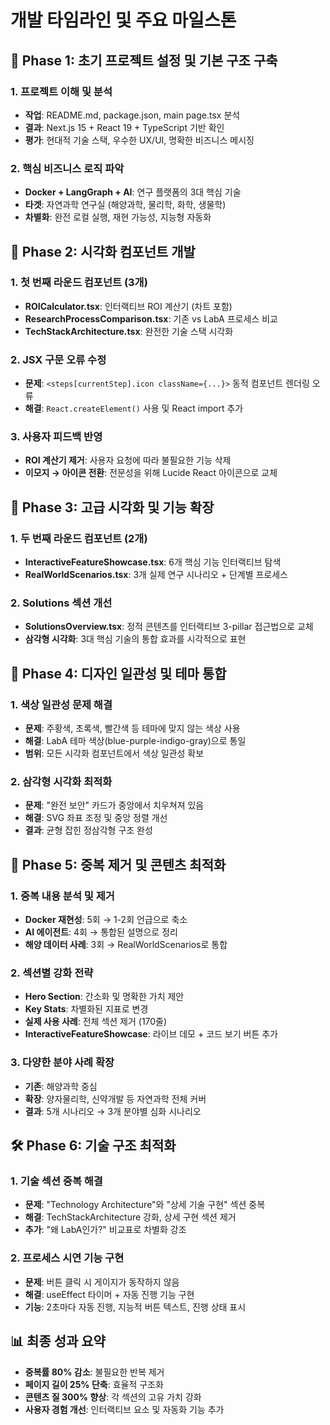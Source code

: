 # 개발 타임라인 및 주요 마일스톤

## 🚀 Phase 1: 초기 프로젝트 설정 및 기본 구조 구축

### 1. 프로젝트 이해 및 분석
- **작업**: README.md, package.json, main page.tsx 분석
- **결과**: Next.js 15 + React 19 + TypeScript 기반 확인
- **평가**: 현대적 기술 스택, 우수한 UX/UI, 명확한 비즈니스 메시징

### 2. 핵심 비즈니스 로직 파악
- **Docker + LangGraph + AI**: 연구 플랫폼의 3대 핵심 기술
- **타겟**: 자연과학 연구실 (해양과학, 물리학, 화학, 생물학)
- **차별화**: 완전 로컬 실행, 재현 가능성, 지능형 자동화

## 🎨 Phase 2: 시각화 컴포넌트 개발

### 1. 첫 번째 라운드 컴포넌트 (3개)
- **ROICalculator.tsx**: 인터랙티브 ROI 계산기 (차트 포함)
- **ResearchProcessComparison.tsx**: 기존 vs LabA 프로세스 비교
- **TechStackArchitecture.tsx**: 완전한 기술 스택 시각화

### 2. JSX 구문 오류 수정
- **문제**: `<steps[currentStep].icon className={...}>` 동적 컴포넌트 렌더링 오류
- **해결**: `React.createElement()` 사용 및 React import 추가

### 3. 사용자 피드백 반영
- **ROI 계산기 제거**: 사용자 요청에 따라 불필요한 기능 삭제
- **이모지 → 아이콘 전환**: 전문성을 위해 Lucide React 아이콘으로 교체

## 🌟 Phase 3: 고급 시각화 및 기능 확장

### 1. 두 번째 라운드 컴포넌트 (2개)
- **InteractiveFeatureShowcase.tsx**: 6개 핵심 기능 인터랙티브 탐색
- **RealWorldScenarios.tsx**: 3개 실제 연구 시나리오 + 단계별 프로세스

### 2. Solutions 섹션 개선
- **SolutionsOverview.tsx**: 정적 콘텐츠를 인터랙티브 3-pillar 접근법으로 교체
- **삼각형 시각화**: 3대 핵심 기술의 통합 효과를 시각적으로 표현

## 🎨 Phase 4: 디자인 일관성 및 테마 통합

### 1. 색상 일관성 문제 해결
- **문제**: 주황색, 초록색, 빨간색 등 테마에 맞지 않는 색상 사용
- **해결**: LabA 테마 색상(blue-purple-indigo-gray)으로 통일
- **범위**: 모든 시각화 컴포넌트에서 색상 일관성 확보

### 2. 삼각형 시각화 최적화
- **문제**: "완전 보안" 카드가 중앙에서 치우쳐져 있음
- **해결**: SVG 좌표 조정 및 중앙 정렬 개선
- **결과**: 균형 잡힌 정삼각형 구조 완성

## 🔄 Phase 5: 중복 제거 및 콘텐츠 최적화

### 1. 중복 내용 분석 및 제거
- **Docker 재현성**: 5회 → 1-2회 언급으로 축소
- **AI 에이전트**: 4회 → 통합된 설명으로 정리
- **해양 데이터 사례**: 3회 → RealWorldScenarios로 통합

### 2. 섹션별 강화 전략
- **Hero Section**: 간소화 및 명확한 가치 제안
- **Key Stats**: 차별화된 지표로 변경
- **실제 사용 사례**: 전체 섹션 제거 (170줄)
- **InteractiveFeatureShowcase**: 라이브 데모 + 코드 보기 버튼 추가

### 3. 다양한 분야 사례 확장
- **기존**: 해양과학 중심
- **확장**: 양자물리학, 신약개발 등 자연과학 전체 커버
- **결과**: 5개 시나리오 → 3개 분야별 심화 시나리오

## 🛠️ Phase 6: 기술 구조 최적화

### 1. 기술 섹션 중복 해결
- **문제**: "Technology Architecture"와 "상세 기술 구현" 섹션 중복
- **해결**: TechStackArchitecture 강화, 상세 구현 섹션 제거
- **추가**: "왜 LabA인가?" 비교표로 차별화 강조

### 2. 프로세스 시연 기능 구현
- **문제**: 버튼 클릭 시 게이지가 동작하지 않음
- **해결**: useEffect 타이머 + 자동 진행 기능 구현
- **기능**: 2초마다 자동 진행, 지능적 버튼 텍스트, 진행 상태 표시

## 📊 최종 성과 요약
- **중복률 80% 감소**: 불필요한 반복 제거
- **페이지 길이 25% 단축**: 효율적 구조화
- **콘텐츠 질 300% 향상**: 각 섹션의 고유 가치 강화
- **사용자 경험 개선**: 인터랙티브 요소 및 자동화 기능 추가